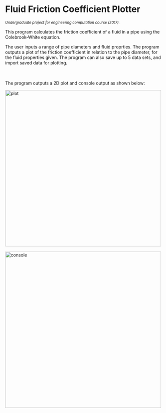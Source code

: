 # Fluid Friction Coefficient Plotter
<sup>*Undergraduate project for engineering computation course (2017).*</sup>

This program calculates the friction coefficient of a fluid in a pipe using the Colebrook-White equation.

The user inputs a range of pipe diameters and fluid proprties.
The program outputs a plot of the friction coefficient in relation to the pipe diameter, for the fluid properties given.
The program can also save up to 5 data sets, and import saved data for plotting.

<br/><br/>
The program outputs a 2D plot and console output as shown below:

<img src="https://github.com/alpepi12/fluid-friction-calculator/assets/91648886/5a9e8910-640a-4da1-9cca-bbfd49196ec7" alt="plot" height="500"/>
<br/>
<br/>
<img src="https://github.com/alpepi12/fluid-friction-calculator/assets/91648886/74ead4bb-0225-4653-9f94-f6e62cd8ff97" alt="console" height="500"/>

